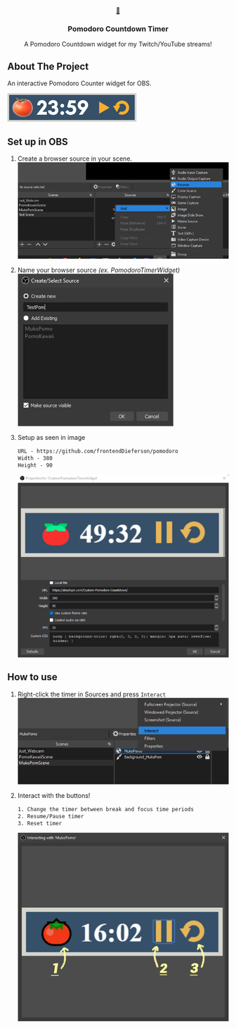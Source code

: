 <br />
<p align="center">
  <a href="https://github.com/hellomayuko/Pomodoro-Countdown">
    🍅
  </a>

  <h3 align="center">Pomodoro Countdown Timer</h3>

  <p align="center">
    A Pomodoro Countdown widget for my Twitch/YouTube streams!
  </p>
</p>

## About The Project

An interactive Pomodoro Counter widget for OBS.

![Pomo Counter](Design.png)



## Set up in OBS

1. Create a browser source in your scene.
   ![01 -  Create Browser Source](readme/01_Create_Browser_Source.jpg)

2. Name your browser source _(ex. PomodoroTimerWidget)_
   ![02 - Name Browser Source](readme/02_Name_Browser_Source.jpg)

3. Setup as seen in image
   ```
   URL - https://github.com/frontendDieferson/pomodoro
   Width - 380
   Height - 90
   ```
   ![03 - Setup Browser Source](readme/03_Setup.png)

## How to use

1. Right-click the timer in Sources and press `Interact`
   ![Interact with Widget](readme/04_Interact.jpg)

2. Interact with the buttons!
   ```
   1. Change the timer between break and focus time periods
   2. Resume/Pause timer
   3. Reset timer
   ```
   ![Interact buttons](readme/05_Interact_Buttons.jpg)
